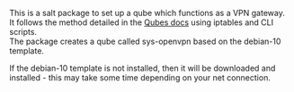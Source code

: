 This is a salt package to set up a qube which functions as a VPN gateway.  
It follows the method detailed in the [Qubes docs](https://github.com/Qubes-Community/Contents/blob/master/docs/configuration/vpn.md) using iptables and CLI scripts.  
The package creates a qube called sys-openvpn based on the debian-10 template.

If the debian-10 template is not installed, then it will be downloaded and installed - this may take some time depending on your net connection.

